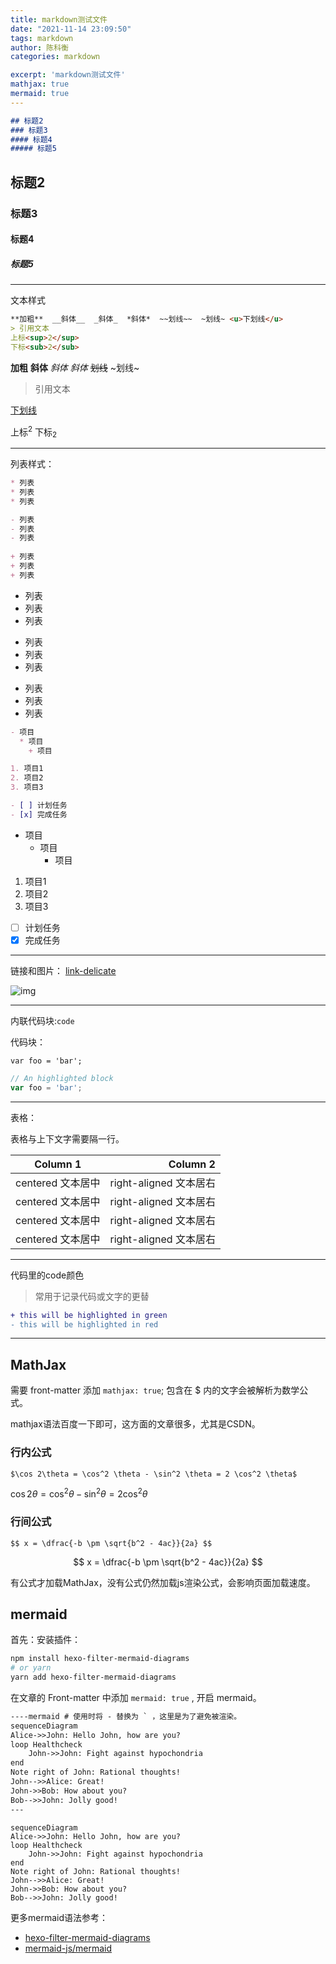 ```yaml
---
title: markdown测试文件
date: "2021-11-14 23:09:50"
tags: markdown
author: 陈科衡
categories: markdown

excerpt: 'markdown测试文件'
mathjax: true
mermaid: true
---
```


```markdown
## 标题2
### 标题3
#### 标题4
##### 标题5
```

## 标题2
### 标题3
#### 标题4
##### 标题5

---
文本样式

```markdown
**加粗**  __斜体__  _斜体_  *斜体*  ~~划线~~  ~划线~ <u>下划线</u>
> 引用文本
上标<sup>2</sup>
下标<sub>2</sub>
```

**加粗**  __斜体__  _斜体_  *斜体*  ~~划线~~  ~划线~
> 引用文本

<u>下划线</u>

上标<sup>2</sup>
下标<sub>2</sub>

---
列表样式：

```markdown
* 列表
* 列表
* 列表

- 列表
- 列表
- 列表
 
+ 列表
+ 列表
+ 列表
```

* 列表
* 列表
* 列表
- 列表
- 列表
- 列表
+ 列表
+ 列表
+ 列表

```markdown
- 项目
  * 项目
    + 项目

1. 项目1
2. 项目2
3. 项目3

- [ ] 计划任务
- [x] 完成任务
```

- 项目
  * 项目
    + 项目

1. 项目1
2. 项目2
3. 项目3

- [ ] 计划任务
- [x] 完成任务

---
链接和图片：
[link-delicate](http://localhost:4000/delicate)

![img](https://i.loli.net/2021/12/01/X1pkv9ShmeDWZ25.jpg)

---
内联代码块:`code`

代码块：

```
var foo = 'bar';
```

```javascript
// An highlighted block
var foo = 'bar';
```

---
表格：

表格与上下文字需要隔一行。

| Column 1 | Column 2      |
|:--------:| -------------:|
| centered 文本居中 | right-aligned 文本居右 |
| centered 文本居中 | right-aligned 文本居右 |
| centered 文本居中 | right-aligned 文本居右 |
| centered 文本居中 | right-aligned 文本居右 |
---
代码里的code颜色
> 常用于记录代码或文字的更替

```diff
+ this will be highlighted in green
- this will be highlighted in red
```

----
## MathJax
需要 front-matter 添加 `mathjax: true`;
包含在 $ 内的文字会被解析为数学公式。

mathjax语法百度一下即可，这方面的文章很多，尤其是CSDN。

### 行内公式

```mathjax
$\cos 2\theta = \cos^2 \theta - \sin^2 \theta = 2 \cos^2 \theta$
```

$\cos 2\theta = \cos^2 \theta - \sin^2 \theta = 2 \cos^2 \theta$

### 行间公式

```mathjax
$$ x = \dfrac{-b \pm \sqrt{b^2 - 4ac}}{2a} $$
```

$$ x = \dfrac{-b \pm \sqrt{b^2 - 4ac}}{2a} $$

有公式才加载MathJax，没有公式仍然加载js渲染公式，会影响页面加载速度。

## mermaid

首先：安装插件：
```bash
npm install hexo-filter-mermaid-diagrams
# or yarn
yarn add hexo-filter-mermaid-diagrams
```

在文章的 Front-matter 中添加 `mermaid: true` , 开启 mermaid。

```markdown
----mermaid # 使用时将 - 替换为 ` ，这里是为了避免被渲染。
sequenceDiagram
Alice->>John: Hello John, how are you?
loop Healthcheck
    John->>John: Fight against hypochondria
end
Note right of John: Rational thoughts!
John-->>Alice: Great!
John->>Bob: How about you?
Bob-->>John: Jolly good!
---
```

```mermaid
sequenceDiagram
Alice->>John: Hello John, how are you?
loop Healthcheck
    John->>John: Fight against hypochondria
end
Note right of John: Rational thoughts!
John-->>Alice: Great!
John->>Bob: How about you?
Bob-->>John: Jolly good!
```

更多mermaid语法参考：
- [hexo-filter-mermaid-diagrams](https://github.com/webappdevelp/hexo-filter-mermaid-diagrams)
- [mermaid-js/mermaid](https://github.com/mermaid-js/mermaid)


